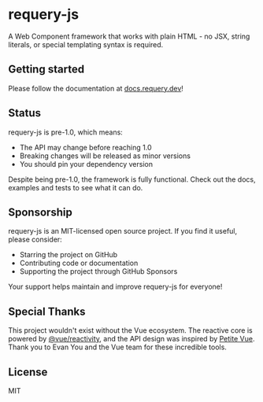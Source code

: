 # requery-js

A Web Component framework that works with plain HTML - no JSX, string literals, or special templating syntax is required.

## Getting started

Please follow the documentation at [docs.requery.dev](https://docs.requery.dev)!

## Status

requery-js is pre-1.0, which means:
- The API may change before reaching 1.0
- Breaking changes will be released as minor versions
- You should pin your dependency version

Despite being pre-1.0, the framework is fully functional. Check out the docs, examples and tests to see what it can do.

## Sponsorship

requery-js is an MIT-licensed open source project. If you find it useful, please consider:
- Starring the project on GitHub
- Contributing code or documentation
- Supporting the project through GitHub Sponsors

Your support helps maintain and improve requery-js for everyone!

## Special Thanks

This project wouldn't exist without the Vue ecosystem. The reactive core is powered by [@vue/reactivity](https://github.com/vuejs/core/tree/main/packages/reactivity#readme), and the API design was inspired by [Petite Vue](https://github.com/vuejs/petite-vue). Thank you to Evan You and the Vue team for these incredible tools.

## License

MIT
